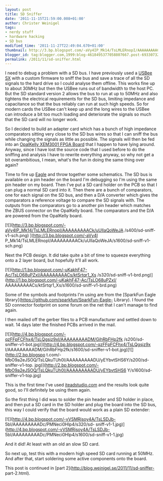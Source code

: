 ```yaml
---
layout: post
title: SD Sniffer
date: '2011-11-15T21:59:00.008+01:00'
author: Christer Weinigel
tags:
- nerdy stuff
- hardware hacking
- SD bus
modified_time: '2011-11-27T22:49:04.670+01:00'
thumbnail: http://3.bp.blogspot.com/-aVy4IP_Mk14/TsLMLERnopI/AAAAAAAAACk/uUlIaQoWeJA/s72-c/sd-sniff-v1-sch.png
blogger_id: tag:blogger.com,1999:blog-4618495377058807667.post-6933073284981773926
permalink: /2011/11/sd-sniffer.html
---
```

I need to debug a problem with a SD bus.  I have previously
used a [USBee SX](http://www.usbee.com/sx.html) with a custom firmware to
sniff the bus and save a trace of all the SD signals to the hard drive so I
could analyse them offline.  This works fine up to about
30MHz but then the USBee runs out of bandwidth to the host
PC.  But the SD standard version 2 allows the bus to run at
up to 50MHz and also tightens the electrical requirements for the SD bus,
limiting impedance and capacitance so that the bus reliably can run at such
high speeds.  So for modern cards the USBee can't keep up
and the long wires to the USBee can introduce a bit too much loading and
deteriorate the signals so much that the SD card will no longer work.

  
So I decided to build an adapter card which has a bunch of high impedance
comparators sitting very close to the SD bus wires so that I can sniff the bus
while changing the signals as little as possible.  The
signals will then be fed into an [OpalKelly XEM3001 FPGA
Board](http://www.opalkelly.com/products/xem3001/) that I happen to have lying
around.  Anyway, since I have lost the source code that I
used before to do the sniffing and analysis I have to rewrite everything
anyway, so why not get a bit overambitious, I mean, what's the fun in doing
the same thing over again?

  
Time to fire up [Eagle](http://www.cadsoftusa.com/) and throw together some
schematics.  The SD bus is available on a pin header on the
board I'm debugging so I'm using the same pin header on my
board.  Then I've put a SD card holder on the PCB so that I
can plug a normal SD card into it.  Then there are a bunch
of comparators, one for each signal on the SD bus, and then a D/A converter
which gives the comparators a reference voltage to compare the SD signals
with.  The outputs from the comparators go to a another pin
header which matches the ZBUS connector on the OpalKelly
board.  The comparators and the D/A are powered from the
OpalKelly board.

  

[![](http://3.bp.blogspot.com/-aVy4IP_Mk14/TsLMLERnopI/AAAAAAAAACk/uUlIaQoWeJA
/s400/sd-sniff-v1-sch.png) ](http://3.bp.blogspot.com/-aVy4I
P_Mk14/TsLMLERnopI/AAAAAAAAACk/uUlIaQoWeJA/s1600/sd-sniff-v1-sch.png)

Next the PCB design.  It did take quite a bit of time to
squeeze everything onto a 2 layer board, but hopefully it'll all work.

[![](http://1.bp.blogspot.com/-uKakhF47-Ac/TsLO68uPZxI/AAAAAAAAACs/ktSrtqr1_Xs
/s320/sd-sniff-v1-brd.png)](http://1.bp.blogspot.com/-uKakhF47-Ac/TsLO68uPZxI/
AAAAAAAAACs/ktSrtqr1_Xs/s1600/sd-sniff-v1-brd.png)

Some of the symbols and footprints I'm using are from the [SparkFun Eagle
library](https://github.com/sparkfun/SparkFun-Eagle-
Library).  I found the SD connector footprint on some forum
on the net that I can't manage to find again.

  
I then mailed off the gerber files to a PCB manufacturer and settled down to
wait.  14 days later the finished PCBs arrived in the mail.

  

[![](http://4.bp.blogspot.com/-qzFFpFCFhx4/TsLQgsjz9xI/AAAAAAAAADM/GihRbFHp2fk
/s200/sd-sniffer-v1-bot.jpg)](http://4.bp.blogspot.com/-qzFFpFCFhx4/TsLQgsjz9x
I/AAAAAAAAADM/GihRbFHp2fk/s1600/sd-sniffer-v1-bot.jpg)[![](http://2.bp.blogspo
t.com/-MbO9a2eJSOQ/TsLQkuTUh0I/AAAAAAAAADU/yEYbvtSHS6Y/s200/sd-sniffer-v1-top.
jpg)](http://2.bp.blogspot.com/-MbO9a2eJSOQ/TsLQkuTUh0I/AAAAAAAAADU/yEYbvtSHS6
Y/s1600/sd-sniffer-v1-top.jpg)

  
This is the first time I've used [iteadstudio.com](http://iteadstudio.com/)
and the results look quite good, so I'll definitely be using them again.

  
So the first thing I did was to solder the pin header and SD holder in place,
and then put a SD card in the SD holder and plug the board into the SD bus,
this way I could verify that the board would work as a plain SD extender:

  

[![](http://4.bp.blogspot.com/-vVSMRjsoy4A/TsLSDJb-
5bI/AAAAAAAAADc/PMNeci0Hlp4/s320/sd-
sniff-v1-1.jpg)](http://4.bp.blogspot.com/-vVSMRjsoy4A/TsLSDJb-
5bI/AAAAAAAAADc/PMNeci0Hlp4/s1600/sd-sniff-v1-1.jpg)

  
And it did!  At least with an old an slow SD card.

  
So next up, test this with a modern high speed SD card running at
50MHz.  And after that, start soldering some active
components onto the board.

  
This post is continued in [part 2](http://blog.weinigel.se/2011/11/sd-sniffer-
part-2.html).

